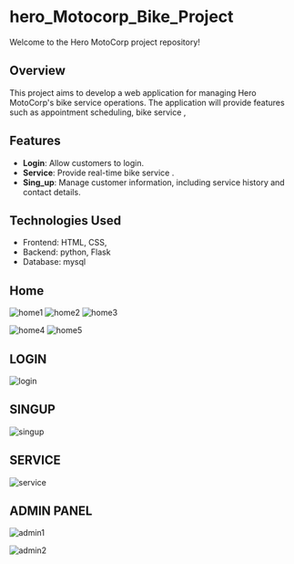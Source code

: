 # hero_Motocorp_Bike_Project

Welcome to the Hero MotoCorp project repository!

## Overview

This project aims to develop a web application for managing Hero MotoCorp's bike service operations. The application will provide features such as appointment scheduling, bike service ,

## Features

- **Login**: Allow customers to login.
- **Service**: Provide real-time  bike service .
- **Sing_up**: Manage customer information, including service history and contact details.

## Technologies Used

- Frontend: HTML, CSS, 
- Backend: python, Flask
- Database: mysql


## Home
![home1](https://github.com/vishalyadavazm/hero_Motocorp_Bike_Project/assets/93594891/770a8f62-7524-49e5-884f-d59d1e9eba0d)
![home2](https://github.com/vishalyadavazm/hero_Motocorp_Bike_Project/assets/93594891/4cf9be5b-0bcb-44e9-a436-826b91507296)
![home3](https://github.com/vishalyadavazm/hero_Motocorp_Bike_Project/assets/93594891/df05938e-fe26-4070-96f8-0f52902fa71f)

![home4](https://github.com/vishalyadavazm/hero_Motocorp_Bike_Project/assets/93594891/b71c2f83-59b2-4cb5-9624-17c657796e74)
![home5](https://github.com/vishalyadavazm/hero_Motocorp_Bike_Project/assets/93594891/67ec2641-a6c9-4576-a6ec-cbcbb3febebf)

## LOGIN
![login](https://github.com/vishalyadavazm/hero_Motocorp_Bike_Project/assets/93594891/b04a5f9e-7299-4902-8e14-33a55c9ce7a2)
## SINGUP


![singup](https://github.com/vishalyadavazm/hero_Motocorp_Bike_Project/assets/93594891/a61a6e95-8dae-4559-9414-816c5e1aac95)
## SERVICE

![service](https://github.com/vishalyadavazm/hero_Motocorp_Bike_Project/assets/93594891/5fccea39-e964-498f-bd70-01da487556c7)
## ADMIN PANEL
![admin1](https://github.com/vishalyadavazm/hero_Motocorp_Bike_Project/assets/93594891/a0298519-47d3-41f7-95b8-ed84c3802fae)

![admin2](https://github.com/vishalyadavazm/hero_Motocorp_Bike_Project/assets/93594891/5e914ee2-9432-4f31-b375-ca67b2bcaa8a)

